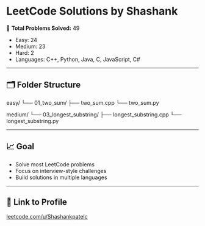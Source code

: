 # LeetCode Solutions by Shashank

🧠 **Total Problems Solved:** 49  
- Easy: 24  
- Medium: 23  
- Hard: 2  
- Languages: C++, Python, Java, C, JavaScript, C#

---

## 🗂️ Folder Structure

easy/
└── 01_two_sum/
    ├── two_sum.cpp
    └── two_sum.py


medium/
└── 03_longest_substring/
    ├── longest_substring.cpp
    └── longest_substring.py

---

## 📈 Goal

- Solve most LeetCode problems 
- Focus on interview-style challenges
- Build solutions in multiple languages

---

## 📎 Link to Profile

[leetcode.com/u/Shashankpatelc](https://leetcode.com/u/Shashankpatelc)

